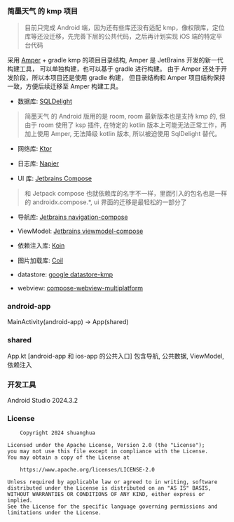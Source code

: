 ### 简墨天气 的 kmp 项目
> 目前只完成 Android 端，因为还有些库还没有适配 kmp，像权限库，定位库等还没迁移，先完善下层的公共代码，之后再计划实现 iOS 端的特定平台代码

采用 [Amper](https://github.com/JetBrains/amper) + gradle kmp 的项目目录结构, Amper 是 JetBrains 开发的新一代构建工具， 可以单独构建，也可以基于 gradle 进行构建。
由于 Amper 还处于开发阶段，所以本项目还是使用 gradle 构建， 但目录结构和 Amper 项目结构保持一致，方便后续迁移至 Amper 构建工具。

- 数据库: [SQLDelight](https://github.com/sqldelight/sqldelight)
> 简墨天气 的 Android 版用的是 room, room 最新版本也是支持 kmp 的, 但由于 room 使用了 ksp 插件, 在特定的 kotlin 版本上可能无法正常工作，再加上使用 Amper, 无法降级 kotlin 版本, 所以被迫使用 SqlDelight 替代。

- 网络库: [Ktor](https://github.com/ktorio/ktor)

- 日志库: [Napier](https://github.com/AAkira/Napier)

- UI 库: [Jetbrains Compose](https://github.com/JetBrains/compose-multiplatform)
> 和 Jetpack compose 也就依赖库的名字不一样，里面引入的包名也是一样的 androidx.compose.*, ui 界面的迁移是最轻松的一部分了

- 导航库: [Jetbrains navigation-compose](https://www.jetbrains.com/help/kotlin-multiplatform-dev/compose-navigation-routing.html#type-safe-navigation)
- ViewModel: [Jetbrains viewmodel-compose](https://www.jetbrains.com/help/kotlin-multiplatform-dev/compose-viewmodel.html)

- 依赖注入库: [Koin](https://github.com/InsertKoinIO/koin)
 
- 图片加载库: [Coil](https://github.com/coil-kt/coil)

- datastore: [google datastore-kmp](https://developer.android.com/kotlin/multiplatform/datastore)

- webview: [compose-webview-multiplatform](https://github.com/KevinnZou/compose-webview-multiplatform)




### android-app
MainActivity(android-app) ->  App(shared) 

### shared
App.kt [android-app 和 ios-app 的公共入口]
包含导航, 公共数据, ViewModel, 依赖注入


### 开发工具
Android Studio 2024.3.2





### License

```
    Copyright 2024 shuanghua

Licensed under the Apache License, Version 2.0 (the "License");
you may not use this file except in compliance with the License.
You may obtain a copy of the License at

    https://www.apache.org/licenses/LICENSE-2.0

Unless required by applicable law or agreed to in writing, software
distributed under the License is distributed on an "AS IS" BASIS,
WITHOUT WARRANTIES OR CONDITIONS OF ANY KIND, either express or implied.
See the License for the specific language governing permissions and
limitations under the License.
```